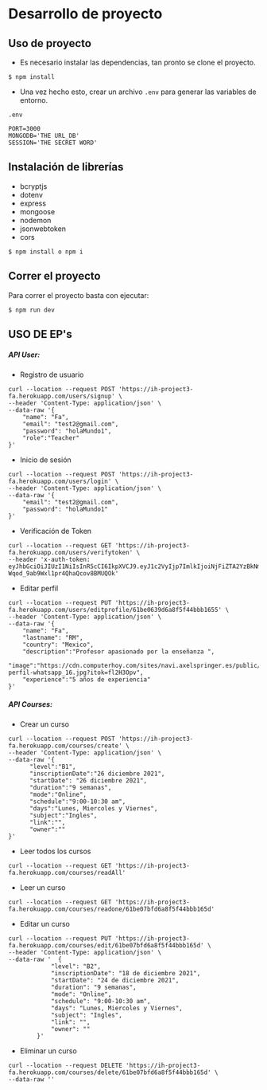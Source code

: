 # Desarrollo de proyecto

## Uso de proyecto

- Es necesario instalar las dependencias, tan pronto se clone el proyecto.

```shell
$ npm install
```

- Una vez hecho esto, crear un archivo `.env` para generar las variables de entorno.

`.env`

```
PORT=3000
MONGODB='THE URL_DB'
SESSION='THE SECRET WORD'
```

## Instalación de librerías

- bcryptjs
- dotenv
- express
- mongoose
- nodemon
- jsonwebtoken
- cors

```shell
$ npm install o npm i
```

## Correr el proyecto

Para correr el proyecto basta con ejecutar:

```shell
$ npm run dev
```

## USO DE EP's

##### API User:

- Registro de usuario

```shell
curl --location --request POST 'https://ih-project3-fa.herokuapp.com/users/signup' \
--header 'Content-Type: application/json' \
--data-raw '{
    "name": "Fa",
    "email": "test2@gmail.com",
    "password": "holaMundo1",
    "role":"Teacher"
}'
```

- Inicio de sesión

```shell
curl --location --request POST 'https://ih-project3-fa.herokuapp.com/users/login' \
--header 'Content-Type: application/json' \
--data-raw '{
    "email": "test2@gmail.com",
    "password": "holaMundo1"
}'
```

- Verificación de Token

```shell
curl --location --request GET 'https://ih-project3-fa.herokuapp.com/users/verifytoken' \
--header 'x-auth-token: eyJhbGciOiJIUzI1NiIsInR5cCI6IkpXVCJ9.eyJ1c2VyIjp7ImlkIjoiNjFiZTA2YzBkNmE4ZjVmNDRiYmIxNjU5In0sImlhdCI6MTYzOTg0MzY1OSwiZXhwIjoxNjM5ODc5NjU5fQ.H0i4obmrVxTg-Wqod_9ab9Wxl1pr4QhaQcov8BMUQOk'

```

- Editar perfil

```shell
curl --location --request PUT 'https://ih-project3-fa.herokuapp.com/users/editprofile/61be0639d6a8f5f44bbb1655' \
--header 'Content-Type: application/json' \
--data-raw '{
    "name": "Fa",
    "lastname": "RM",
    "country": "Mexico",
    "description":"Profesor apasionado por la enseñanza ",
    "image":"https://cdn.computerhoy.com/sites/navi.axelspringer.es/public/styles/1200/public/media/image/2018/08/fotos-perfil-whatsapp_16.jpg?itok=fl2H3Opv",
    "experience":"5 años de experiencia"
}'
```

##### API Courses:

- Crear un curso

```shell
curl --location --request POST 'https://ih-project3-fa.herokuapp.com/courses/create' \
--header 'Content-Type: application/json' \
--data-raw '{
      "level":"B1",
      "inscriptionDate":"26 diciembre 2021",
      "startDate": "26 diciembre 2021",
      "duration":"9 semanas",
      "mode":"Online",
      "schedule":"9:00-10:30 am",
      "days":"Lunes, Miercoles y Viernes",
      "subject":"Ingles",
      "link":"",
      "owner":""
}'
```

- Leer todos los cursos

```shell
curl --location --request GET 'https://ih-project3-fa.herokuapp.com/courses/readAll'
```

- Leer un curso

```shell
curl --location --request GET 'https://ih-project3-fa.herokuapp.com/courses/readone/61be07bfd6a8f5f44bbb165d'
```

- Editar un curso

```shell
curl --location --request PUT 'https://ih-project3-fa.herokuapp.com/courses/edit/61be07bfd6a8f5f44bbb165d' \
--header 'Content-Type: application/json' \
--data-raw '  {
            "level": "B2",
            "inscriptionDate": "18 de diciembre 2021",
            "startDate": "24 de diciembre 2021",
            "duration": "9 semanas",
            "mode": "Online",
            "schedule": "9:00-10:30 am",
            "days": "Lunes, Miercoles y Viernes",
            "subject": "Ingles",
            "link": "",
            "owner": ""
        }'
```

- Eliminar un curso

```shell
curl --location --request DELETE 'https://ih-project3-fa.herokuapp.com/courses/delete/61be07bfd6a8f5f44bbb165d' \
--data-raw ''
```
